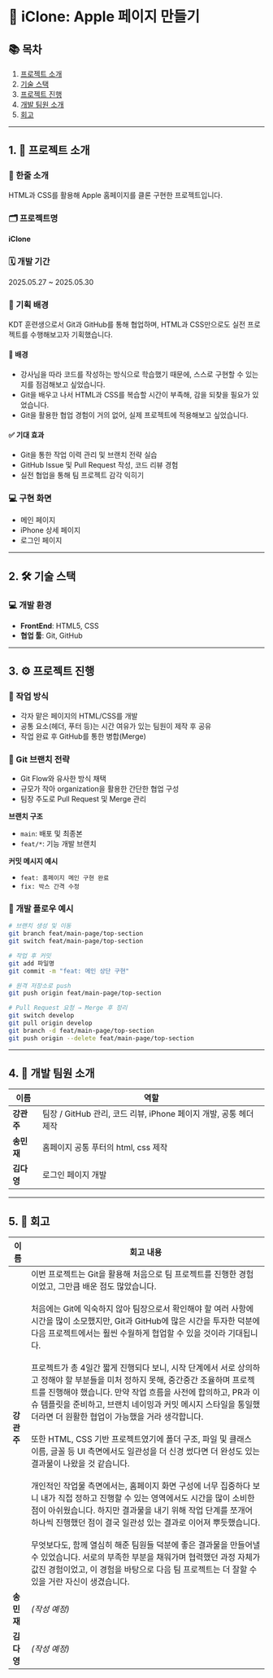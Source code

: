 # 🍎 iClone: Apple 페이지 만들기

## 📚 목차

1. [프로젝트 소개](#프로젝트-소개)
2. [기술 스택](#기술-스택)
3. [프로젝트 진행](#프로젝트-진행)
4. [개발 팀원 소개](#개발-팀원-소개)
5. [회고](#회고)

---

## 1. 📌 프로젝트 소개

### 📝 한줄 소개

HTML과 CSS를 활용해 Apple 홈페이지를 클론 구현한 프로젝트입니다.

### 🗂️ 프로젝트명

**iClone**

### 🗓️ 개발 기간

2025.05.27 \~ 2025.05.30

### 🎯 기획 배경

KDT 훈련생으로서 Git과 GitHub를 통해 협업하며, HTML과 CSS만으로도 실전 프로젝트를 수행해보고자 기획했습니다.

#### 🔎 배경

* 강사님을 따라 코드를 작성하는 방식으로 학습했기 때문에, 스스로 구현할 수 있는지를 점검해보고 싶었습니다.
* Git을 배우고 나서 HTML과 CSS를 복습할 시간이 부족해, 감을 되찾을 필요가 있었습니다.
* Git을 활용한 협업 경험이 거의 없어, 실제 프로젝트에 적용해보고 싶었습니다.

#### ✅ 기대 효과

* Git을 통한 작업 이력 관리 및 브랜치 전략 실습
* GitHub Issue 및 Pull Request 작성, 코드 리뷰 경험
* 실전 협업을 통해 팀 프로젝트 감각 익히기

### 💻 구현 화면

* 메인 페이지
* iPhone 상세 페이지
* 로그인 페이지

---

## 2. 🛠️ 기술 스택

### 💻 개발 환경

* **FrontEnd**: HTML5, CSS
* **협업 툴**: Git, GitHub

---

## 3. ⚙️ 프로젝트 진행

### 🧩 작업 방식

* 각자 맡은 페이지의 HTML/CSS를 개발
* 공통 요소(헤더, 푸터 등)는 시간 여유가 있는 팀원이 제작 후 공유
* 작업 완료 후 GitHub를 통한 병합(Merge)

### 🌿 Git 브랜치 전략

* Git Flow와 유사한 방식 채택
* 규모가 작아 organization을 활용한 간단한 협업 구성
* 팀장 주도로 Pull Request 및 Merge 관리

**브랜치 구조**

* `main`: 배포 및 최종본
* `feat/*`: 기능 개발 브랜치

**커밋 메시지 예시**

* `feat: 홈페이지 메인 구현 완료`
* `fix: 박스 간격 수정`

### 🔁 개발 플로우 예시

```bash
# 브랜치 생성 및 이동
git branch feat/main-page/top-section
git switch feat/main-page/top-section

# 작업 후 커밋
git add 파일명
git commit -m "feat: 메인 상단 구현"

# 원격 저장소로 push
git push origin feat/main-page/top-section

# Pull Request 요청 → Merge 후 정리
git switch develop
git pull origin develop
git branch -d feat/main-page/top-section
git push origin --delete feat/main-page/top-section
```

---

## 4. 👥 개발 팀원 소개

| 이름      | 역할                                   |
| ------- | ------------------------------------ |
| **강관주** | 팀장 / GitHub 관리, 코드 리뷰, iPhone 페이지 개발, 공통 헤더 제작 |
| **송민재** | 홈페이지 공통 푸터의 html, css 제작                             |
| **김다영** | 로그인 페이지 개발                                              |

---

## 5. 💬 회고

| 이름      | 회고 내용                                                                                                                                                                                                                                                                                                                                                                                                                                                                                                                                                                                                                                                                                                                                                                                                |
| ------- | ---------------------------------------------------------------------------------------------------------------------------------------------------------------------------------------------------------------------------------------------------------------------------------------------------------------------------------------------------------------------------------------------------------------------------------------------------------------------------------------------------------------------------------------------------------------------------------------------------------------------------------------------------------------------------------------------------------------------------------------------------------------------------------------------------- |
| **강관주** | 이번 프로젝트는 Git을 활용해 처음으로 팀 프로젝트를 진행한 경험이었고, 그만큼 배운 점도 많았습니다.<br><br>처음에는 Git에 익숙하지 않아 팀장으로서 확인해야 할 여러 사항에 시간을 많이 소모했지만, Git과 GitHub에 많은 시간을 투자한 덕분에 다음 프로젝트에서는 훨씬 수월하게 협업할 수 있을 것이라 기대됩니다.<br><br>프로젝트가 총 4일간 짧게 진행되다 보니, 시작 단계에서 서로 상의하고 정해야 할 부분들을 미처 정하지 못해, 중간중간 조율하며 프로젝트를 진행해야 했습니다. 만약 작업 흐름을 사전에 합의하고, PR과 이슈 템플릿을 준비하고, 브랜치 네이밍과 커밋 메시지 스타일을 통일했더라면 더 원활한 협업이 가능했을 거라 생각합니다.<br><br>또한 HTML, CSS 기반 프로젝트였기에 폴더 구조, 파일 및 클래스 이름, 글꼴 등 UI 측면에서도 일관성을 더 신경 썼다면 더 완성도 있는 결과물이 나왔을 것 같습니다.<br><br>개인적인 작업물 측면에서는, 홈페이지 화면 구성에 너무 집중하다 보니 내가 직접 정하고 진행할 수 있는 영역에서도 시간을 많이 소비한 점이 아쉬웠습니다. 하지만 결과물을 내기 위해 작업 단계를 쪼개어 하나씩 진행했던 점이 결국 일관성 있는 결과로 이어져 뿌듯했습니다.<br><br>무엇보다도, 함께 열심히 해준 팀원들 덕분에 좋은 결과물을 만들어낼 수 있었습니다. 서로의 부족한 부분을 채워가며 협력했던 과정 자체가 값진 경험이었고, 이 경험을 바탕으로 다음 팀 프로젝트는 더 잘할 수 있을 거란 자신이 생겼습니다. |
| **송민재** | *(작성 예정)*                                                                                                                                                                                                                                                                                                                                                                                                                                                                                                                                                                                                                                                                                                                                                                                            |
| **김다영** | *(작성 예정)*                                                                                                                                                                                                                                                                                                                                                                                                                                                                                                                                                                                                                                                                                                                                                                                            |


